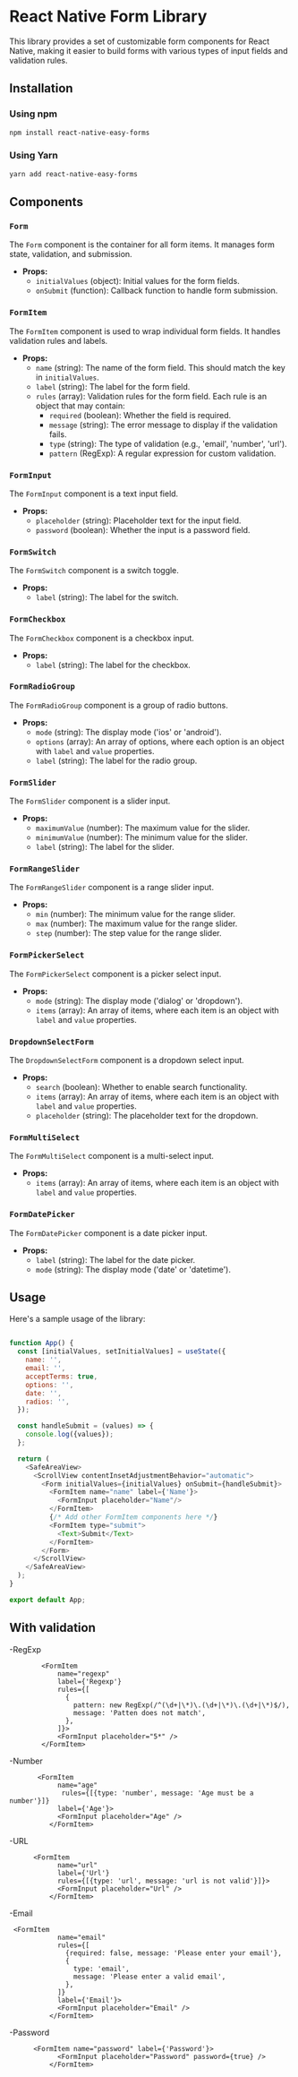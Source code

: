 # React Native Form Library

This library provides a set of customizable form components for React Native, making it easier to build forms with
various types of input fields and validation rules.

## Installation

### Using npm

```bash
npm install react-native-easy-forms
````

### Using Yarn

```bash
yarn add react-native-easy-forms
````

## Components

### `Form`

The `Form` component is the container for all form items. It manages form state, validation, and submission.

- **Props:**
    - `initialValues` (object): Initial values for the form fields.
    - `onSubmit` (function): Callback function to handle form submission.

### `FormItem`

The `FormItem` component is used to wrap individual form fields. It handles validation rules and labels.

- **Props:**
    - `name` (string): The name of the form field. This should match the key in `initialValues`.
    - `label` (string): The label for the form field.
    - `rules` (array): Validation rules for the form field. Each rule is an object that may contain:
        - `required` (boolean): Whether the field is required.
        - `message` (string): The error message to display if the validation fails.
        - `type` (string): The type of validation (e.g., 'email', 'number', 'url').
        - `pattern` (RegExp): A regular expression for custom validation.

### `FormInput`

The `FormInput` component is a text input field.

- **Props:**
    - `placeholder` (string): Placeholder text for the input field.
    - `password` (boolean): Whether the input is a password field.

### `FormSwitch`

The `FormSwitch` component is a switch toggle.

- **Props:**
    - `label` (string): The label for the switch.

### `FormCheckbox`

The `FormCheckbox` component is a checkbox input.

- **Props:**
    - `label` (string): The label for the checkbox.

### `FormRadioGroup`

The `FormRadioGroup` component is a group of radio buttons.

- **Props:**
    - `mode` (string): The display mode ('ios' or 'android').
    - `options` (array): An array of options, where each option is an object with `label` and `value` properties.
    - `label` (string): The label for the radio group.

### `FormSlider`

The `FormSlider` component is a slider input.

- **Props:**
    - `maximumValue` (number): The maximum value for the slider.
    - `minimumValue` (number): The minimum value for the slider.
    - `label` (string): The label for the slider.

### `FormRangeSlider`

The `FormRangeSlider` component is a range slider input.

- **Props:**
    - `min` (number): The minimum value for the range slider.
    - `max` (number): The maximum value for the range slider.
    - `step` (number): The step value for the range slider.

### `FormPickerSelect`

The `FormPickerSelect` component is a picker select input.

- **Props:**
    - `mode` (string): The display mode ('dialog' or 'dropdown').
    - `items` (array): An array of items, where each item is an object with `label` and `value` properties.

### `DropdownSelectForm`

The `DropdownSelectForm` component is a dropdown select input.

- **Props:**
    - `search` (boolean): Whether to enable search functionality.
    - `items` (array): An array of items, where each item is an object with `label` and `value` properties.
    - `placeholder` (string): The placeholder text for the dropdown.

### `FormMultiSelect`

The `FormMultiSelect` component is a multi-select input.

- **Props:**
    - `items` (array): An array of items, where each item is an object with `label` and `value` properties.

### `FormDatePicker`

The `FormDatePicker` component is a date picker input.

- **Props:**
    - `label` (string): The label for the date picker.
    - `mode` (string): The display mode ('date' or 'datetime').

## Usage

Here's a sample usage of the library:

```javascript

function App() {
  const [initialValues, setInitialValues] = useState({
    name: '',
    email: '',
    acceptTerms: true,
    options: '',
    date: '',
    radios: '',
  });

  const handleSubmit = (values) => {
    console.log({values});
  };

  return (
    <SafeAreaView>
      <ScrollView contentInsetAdjustmentBehavior="automatic">
        <Form initialValues={initialValues} onSubmit={handleSubmit}>
          <FormItem name="name" label={'Name'}>
            <FormInput placeholder="Name"/>
          </FormItem>
          {/* Add other FormItem components here */}
          <FormItem type="submit">
            <Text>Submit</Text>
          </FormItem>
        </Form>
      </ScrollView>
    </SafeAreaView>
  );
}

export default App;


```

## With validation

-RegExp

```
        <FormItem
            name="regexp"
            label={'Regexp'}
            rules={[
              {
                pattern: new RegExp(/^(\d+|\*)\.(\d+|\*)\.(\d+|\*)$/),
                message: 'Patten does not match',
              },
            ]}>
            <FormInput placeholder="5*" />
        </FormItem>
```

-Number

```
       <FormItem
            name="age"
             rules={[{type: 'number', message: 'Age must be a number'}]}
            label={'Age'}>
            <FormInput placeholder="Age" />
          </FormItem>
```

-URL

```
      <FormItem
            name="url"
            label={'Url'}
            rules={[{type: 'url', message: 'url is not valid'}]}>
            <FormInput placeholder="Url" />
          </FormItem>
```

-Email

```
 <FormItem
            name="email"
            rules={[
              {required: false, message: 'Please enter your email'},
              {
                type: 'email',
                message: 'Please enter a valid email',
              },
            ]}
            label={'Email'}>
            <FormInput placeholder="Email" />
          </FormItem>
```

-Password

```
      <FormItem name="password" label={'Password'}>
            <FormInput placeholder="Password" password={true} />
          </FormItem>
```
